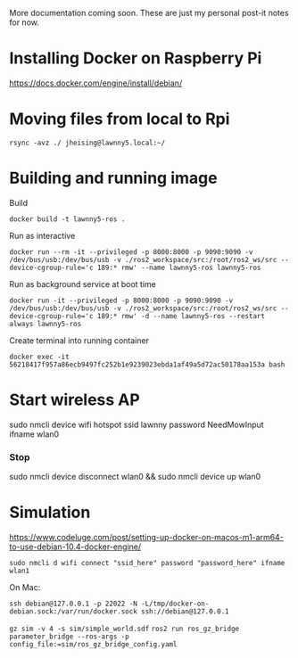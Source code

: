 More documentation coming soon. These are just my personal post-it notes for now.

# Installing Docker on Raspberry Pi
https://docs.docker.com/engine/install/debian/

# Moving files from local to Rpi
`rsync -avz ./ jheising@lawnny5.local:~/`

# Building and running image

Build

`docker build -t lawnny5-ros .`

Run as interactive

`docker run --rm -it --privileged -p 8000:8000 -p 9090:9090 -v /dev/bus/usb:/dev/bus/usb -v ./ros2_workspace/src:/root/ros2_ws/src --device-cgroup-rule='c 189:* rmw' --name lawnny5-ros lawnny5-ros`

Run as background service at boot time

`docker run -it --privileged -p 8000:8000 -p 9090:9090 -v /dev/bus/usb:/dev/bus/usb -v ./ros2_workspace/src:/root/ros2_ws/src --device-cgroup-rule='c 189:* rmw' -d --name lawnny5-ros --restart always lawnny5-ros`

Create terminal into running container

`docker exec -it 56218417f957a86ecb9497fc252b1e9239023ebda1af49a5d72ac50178aa153a bash`

# Start wireless AP
sudo nmcli device wifi hotspot ssid lawnny password NeedMowInput ifname wlan0

### Stop
sudo nmcli device disconnect wlan0 && sudo nmcli device up wlan0

# Simulation
https://www.codeluge.com/post/setting-up-docker-on-macos-m1-arm64-to-use-debian-10.4-docker-engine/

`sudo nmcli d wifi connect "ssid_here" password "password_here" ifname wlan1`

On Mac:

`ssh debian@127.0.0.1 -p 22022 -N -L/tmp/docker-on-debian.sock:/var/run/docker.sock ssh://debian@127.0.0.1`


`gz sim -v 4 -s sim/simple_world.sdf`
`ros2 run ros_gz_bridge parameter_bridge --ros-args -p config_file:=sim/ros_gz_bridge_config.yaml`